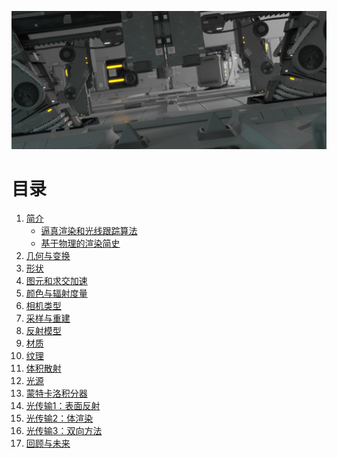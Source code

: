 ![jumbotron](img/measure-one180.jpg)
# 目录

1.  [简介]()
    * [逼真渲染和光线跟踪算法](Introduction/Photorealistic_Rendering_and_the_Ray-Tracing_Algorithm.md)
    * [基于物理的渲染简史](Introduction/A_Brief_History_of_Physically_Based_Rendering.md)
2.  [几何与变换]()
3.  [形状]()
4.  [图元和求交加速]()
5.  [颜色与辐射度量]()
6.  [相机类型]()
7.  [采样与重建]()
8.  [反射模型]()
9.  [材质]()
10. [纹理]()
11. [体积散射]()
12. [光源]()
13. [蒙特卡洛积分器]()
14. [光传输1：表面反射]()
15. [光传输2：体渲染]()
16. [光传输3：双向方法]()
17. [回顾与未来]()
